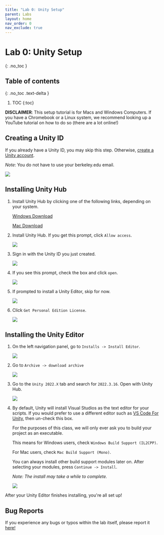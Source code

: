 ```yaml
---
title: "Lab 0: Unity Setup"
parent: Labs
layout: home
nav_order: 0
nav_exclude: true
---
```


# Lab 0: Unity Setup
{: .no_toc }

## Table of contents
{: .no_toc .text-delta }

1. TOC
{:toc}

**DISCLAIMER**: This setup tutorial is for Macs and Windows Computers.  If you have a Chromebook or a Linux system, we recommend looking  up a YouTube tutorial on how to do so (there are a lot online!) 

## Creating a Unity ID
If you already have a Unity ID, you may skip this step. Otherwise, [create a Unity account].

*Note*: You do not have to use your berkeley.edu email.

![](images/createUnityId.png)

## Installing Unity Hub
1. Install Unity Hub by clicking one of the following links, depending on your system.

    [Windows Download]

    [Mac Download]

2. Install Unity Hub. If you get this prompt, click `Allow access`.

    ![](images/image6.png)

3. Sign in with the Unity ID you just created.

    ![](images/image5.png)

4. If you see this prompt, check the box and click `open`.

    ![](images/image8.png)

5. If prompted to install a Unity Editor, skip for now.

    ![](images/image7.png)

6. Click `Get Personal Edition License`.

    ![](images/image3.png)

## Installing the Unity Editor

1. On the left navigation panel, go to `Installs -> Install Editor`.

    ![](images/image2.png)

2. Go to `Archive -> download archive`

    ![](images/download.png)

3. Go to the `Unity 2022.X` tab and search for `2022.3.16`. Open with Unity Hub.

    ![](images/openWithHub.png)

4. By default, Unity will install Visual Studios as the text editor for your scripts. If you would prefer to use a different editor such as [VS Code For Unity], then un-check this box.

    For the purposes of this class, we will only ever ask you to build your project as an executable.

    This means for Windows users, check `Windows Build Support (IL2CPP)`.

    For Mac users, check `Mac Build Support (Mono)`.

    You can always install other build support modules later on. After selecting your modules, press `Continue -> Install`.

    *Note: The install may take a while to complete.*
    
    ![](images/addingModules.png)

After your Unity Editor finishes installing, you're all set up!

## Bug Reports
If you experience any bugs or typos within the lab itself, please report it [here!]

[here!]: https://forms.gle/oiyM6iu3MinHfmNc7 
[create a Unity account]: https://id.unity.com/en/conversations/02f34c66-e99a-487b-bf0b-669778c319cc002f
[Windows Download]: https://public-cdn.cloud.unity3d.com/hub/prod/UnityHubSetup.exe
[Mac Download]: https://public-cdn.cloud.unity3d.com/hub/prod/UnityHubSetup.dmg
[VS Code For Unity]: https://code.visualstudio.com/docs/other/unity
